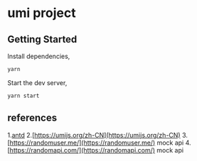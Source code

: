 # umi project

## Getting Started

Install dependencies,

```bash
yarn
```

Start the dev server,

```bash
yarn start
```

## references

1.[antd](https://ant.design/components/table-cn/#components-table-demo-multiple-sorter)
2.[https://umijs.org/zh-CN](https://umijs.org/zh-CN)
3.[https://randomuser.me/](https://randomuser.me/) mock api
4.[https://randomapi.com/](https://randomapi.com/) mock api
